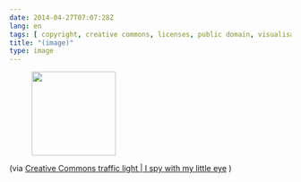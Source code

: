 ```yaml
---
date: 2014-04-27T07:07:28Z
lang: en
tags: [ copyright, creative commons, licenses, public domain, visualisation ]
title: "(image)"
type: image
---
```


<figure>
<a
href="https://hugo.ferreira.cc/via-creative-commons-traffic-light-i-spy-with/attachment/128/"
rel="attachment"><img
src="/wp-content/uploads/2014/04/tumblr_n4pqgfegRG1qz82meo1_1280-150x150.png"
width="150" height="150" /></a></figure>

(via [Creative Commons traffic light  |  I spy with my little
eye](http://ikusimakusi.net/en/2012/creative-commons-traffic-light/) )


